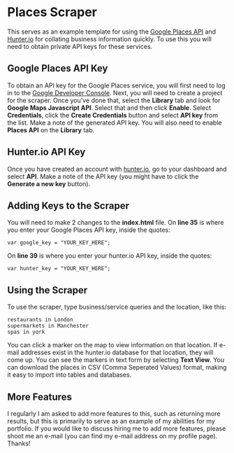 # Places Scraper

This serves as an example template for using the [Google Places API](https://developers.google.com/places/) and [Hunter.io](http://hunter.io) for collating business information quickly. To use this you will need to obtain private API keys for these services.

## Google Places API Key

To obtain an API key for the Google Places service, you will first need to log in to the [Google Developer Console](https://console.developers.google.com/). Next, you will need to create a project for the scraper. Once you've done that, select the **Library** tab and look for **Google Maps Javascript API**. Select that and then click **Enable**. Select **Credentials**, click the **Create Credentials** button and select **API key** from the list. Make a note of the generated API key. You will also need to enable **Places API** on the **Library** tab.

## Hunter.io API Key

Once you have created an account with [hunter.io](https://hunter.io/), go to your dashboard and select **API**. Make a note of the API key (you might have to click the **Generate a new key** button).

## Adding Keys to the Scraper

You will need to make 2 changes to the **index.html** file. On **line 35** is where you enter your Google Places API key, inside the quotes:

    var google_key = "YOUR_KEY_HERE";

On **line 39** is where you enter your hunter.io API key, inside the quotes:

    var hunter_key = "YOUR_KEY_HERE";

## Using the Scraper

To use the scraper, type business/service queries and the location, like this:

    restaurants in London
    supermarkets in Manchester
    spas in york

You can click a marker on the map to view information on that location. If e-mail addresses exist in the hunter.io database for that location, they will come up. You can see the markers in text form by selecting **Text View**. You can download the places in CSV (Comma Seperated Values) format, making it easy to import into tables and databases.

## More Features

I regularly I am asked to add more features to this, such as returning more results, but this is primarily to serve as an example of my abilities for my portfolio. If you would like to discuss hiring me to add more features, please shoot me an e-mail (you can find my e-mail address on my profile page). Thanks!

